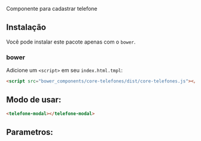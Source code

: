 Componente para cadastrar telefone

## Instalação

Você pode instalar este pacote apenas com o `bower`.

### bower

Adicione um `<script>` em seu `index.html.tmpl`:

```html
<script src="bower_components/core-telefones/dist/core-telefones.js"></script>
```

## Modo de usar:

```html
<telefone-modal></telefone-modal>

```

## Parametros:
